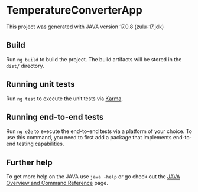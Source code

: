 # TemperatureConverterApp

This project was generated with JAVA version 17.0.8 (zulu-17.jdk)

## Build

Run `ng build` to build the project. The build artifacts will be stored in the `dist/` directory.

## Running unit tests

Run `ng test` to execute the unit tests via [Karma](https://karma-runner.github.io).

## Running end-to-end tests

Run `ng e2e` to execute the end-to-end tests via a platform of your choice. To use this command, you need to first add a package that implements end-to-end testing capabilities.

## Further help

To get more help on the JAVA use `java -help` or go check out the [JAVA Overview and Command Reference]([https://angular.io/cli](https://www.java.com/en/download/help/index.html)https://www.java.com/en/download/help/index.html) page.
